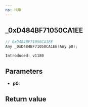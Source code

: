 ```yaml
---
ns: HUD
---
```

## _0xD484BF71050CA1EE

```c
// 0xD484BF71050CA1EE
Any _0xD484BF71050CA1EE(Any p0);
```

```
Introduced: v1180
```

## Parameters
* **p0**:

## Return value
